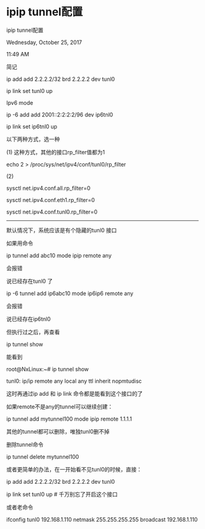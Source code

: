 # ipip tunnel配置

ipip tunnel配置

Wednesday, October 25, 2017

11:49 AM

简记

ip add add 2.2.2.2/32 brd 2.2.2.2 dev tunl0

ip link set tunl0 up

Ipv6 mode

ip -6 add add 2001::2:2:2:2/96 dev ip6tnl0

ip link set ip6tnl0 up

以下两种方式，选一种

(1) 这种方式，其他的接口rp_filter值都为1

echo 2 > /proc/sys/net/ipv4/conf/tunl0/rp_filter

(2)

sysctl net.ipv4.conf.all.rp_filter=0

sysctl net.ipv4.conf.eth1.rp_filter=0

sysctl net.ipv4.conf.tunl0.rp_filter=0

- --------------------------------

默认情况下，系统应该是有个隐藏的tunl0 接口

如果用命令

ip tunnel add abc10 mode ipip remote any

会报错

说已经存在tunl0 了

ip -6 tunnel add ip6abc10 mode ip6ip6 remote any

会报错

说已经存在ip6tnl0

但执行过之后，再查看

ip tunnel show

能看到

root@NxLinux:~# ip tunnel show

tunl0: ip/ip remote any local any ttl inherit nopmtudisc

这时再通过ip add 和 ip link 命令都是能看到这个接口的了

如果remote不是any的tunnel可以继续创建：

ip tunnel add mytunnel100 mode ipip remote 1.1.1.1

其他的tunnel都可以删除，唯独tunl0删不掉

删除tunnel命令

ip tunnel delete mytunnel100

或者更简单的办法，在一开始看不见tunl0的时候，直接：

ip add add 2.2.2.2/32 brd 2.2.2.2 dev tunl0

ip link set tunl0 up # 千万别忘了开启这个接口

或者老命令

ifconfig tunl0 192.168.1.110 netmask 255.255.255.255 broadcast 192.168.1.110